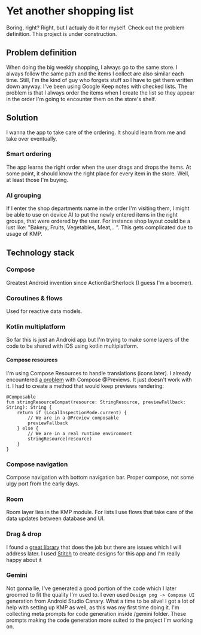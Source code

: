 # Yet another shopping list
Boring, right? Right, but I actualy do it for myself. Check out the problem definition. This project is under construction.
## Problem definition
When doing the big weekly shopping, I always go to the same store. I always follow the same path and the items I collect are also similar each time. Still, I'm the kind of guy who forgets stuff so I have to get them written down anyway. I've been using Google Keep notes with checked lists. The problem is that I always order the items when I create the list so they appear in the order I'm going to encounter them on the store's shelf.
## Solution
I wanna the app to take care of the ordering. It should learn from me and take over eventually.
### Smart ordering
The app learns the right order when the user drags and drops the items. At some point, it should know the right place for every item in the store. Well, at least those I'm buying.
### AI grouping
If I enter the shop departments name in the order I'm visiting them, I might be able to use on device AI to put the newly entered items in the right groups, that were ordered by the user. For instance shop layout could be a lust like: "Bakery, Fruits, Vegetables, Meat,.. ".
This gets complicated due to usage of KMP. 

## Technology stack
### Compose
Greatest Android invention since ActionBarSherlock (I guess I'm a boomer).
### Coroutines & flows
Used for reactive data models.
### Kotlin multiplatform
So far this is just an Android app but I'm trying to make some layers of the code to be shared with iOS using kotlin multiplatform.
#### Compose resources
I'm using Compose Resources to handle translations (icons later). I already encountered [a problem](https://issuetracker.google.com/issues/348208777) with Compose @Previews. It just doesn't work with it. I had to create a method that would keep previews rendering:
```
@Composable
fun stringResourceCompat(resource: StringResource, previewFallback: String): String {
    return if (LocalInspectionMode.current) {
        // We are in a @Preview composable
        previewFallback
    } else {
        // We are in a real runtime environment
        stringResource(resource)
    }
}
```
### Compose navigation
Compose navigation with bottom navigation bar. Proper compose, not some ulgy port from the early days.
### Room 
Room layer lies in the KMP module. For lists I use flows that take care of the data updates between database and UI.
### Drag & drop
I found a [great library](https://github.com/Calvin-LL/Reorderable/?tab=readme-ov-file#lazycolumn) that does the job but there are issues which I will address later.
I used [Stitch](https://stitch.withgoogle.com/) to create designs for this app and I'm really happy about it
### Gemini
Not gonna lie, I've generated a good portion of the code which I later groomed to fit the quality I'm used to. I even used `Design png -> Compose UI ` generation from Android Studio Canary. What a time to be alive! I got a lot of help with setting up KMP as well, as this was my first time doing it. I'm collecting meta prompts for code generation inside /gemini folder. These prompts making the code generation more suited to the project I'm working on. 
